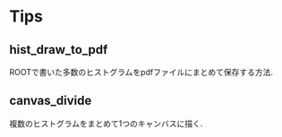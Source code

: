 # Tips
## hist_draw_to_pdf
  ROOTで書いた多数のヒストグラムをpdfファイルにまとめて保存する方法.
  
## canvas_divide
  複数のヒストグラムをまとめて1つのキャンバスに描く.

  
